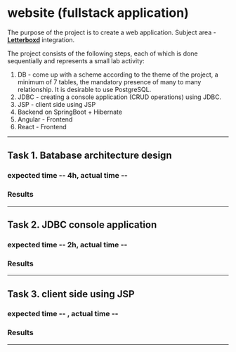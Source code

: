 # website (fullstack application)

The purpose of the project is to create a web application. Subject area - **[Letterboxd](https://letterboxd.com)** integration.<br>

The project consists of the following steps, each of which is done sequentially and represents a small lab activity:<br>

1. DB - come up with a scheme according to the theme of the project, a minimum of 7 tables, the mandatory presence of many to many relationship. It is desirable to use PostgreSQL.<br>
2. JDBC - creating a console application (CRUD operations) using JDBC.<br>
3. JSP - client side using JSP<br>
4. Backend on SpringBoot + Hibernate<br>
5. Angular - Frontend<br>
6. React - Frontend<br>

---

## Task 1. Вatabase architecture design
### expected time -- 4h,  actual time -- 

### Results

---

## Task 2. JDBC console application
### expected time -- 2h,  actual time -- 

### Results

---

## Task 3. client side using JSP
### expected time -- ,  actual time -- 

### Results

---
